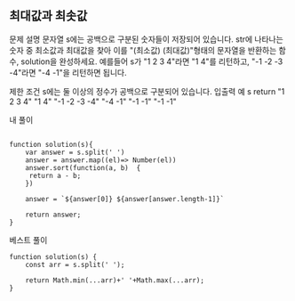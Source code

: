 ## 최대값과 최솟값


문제 설명
문자열 s에는 공백으로 구분된 숫자들이 저장되어 있습니다. str에 나타나는 숫자 중 최소값과 최대값을 찾아 이를 "(최소값) (최대값)"형태의 문자열을 반환하는 함수, solution을 완성하세요.
예를들어 s가 "1 2 3 4"라면 "1 4"를 리턴하고, "-1 -2 -3 -4"라면 "-4 -1"을 리턴하면 됩니다.

제한 조건
s에는 둘 이상의 정수가 공백으로 구분되어 있습니다.
입출력 예
s	return
"1 2 3 4"	"1 4"
"-1 -2 -3 -4"	"-4 -1"
"-1 -1"	"-1 -1"

내 풀이

```

function solution(s){
    var answer = s.split(' ')
    answer = answer.map((el)=> Number(el))
    answer.sort(function(a, b)  {
     return a - b;
    })

    answer = `${answer[0]} ${answer[answer.length-1]}`

    return answer;
}

```

베스트 풀이

```
function solution(s) {
    const arr = s.split(' ');

    return Math.min(...arr)+' '+Math.max(...arr);
}

```
